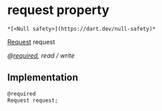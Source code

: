 


# request property




    *[<Null safety>](https://dart.dev/null-safety)*


[Request](https://yonomi.co/yonomi-sdk/Request-class.html) request
  
_@[required](https://pub.dev/documentation/meta/1.7.0/meta/required-constant.html), read / write_






## Implementation

```dart
@required
Request request;


```








